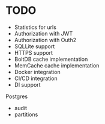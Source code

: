 # TODO
 - Statistics for urls
 - Authorization with JWT
 - Authorization with Outh2
 - SQLLite support
 - HTTPS support
 - BoltDB cache implementation
 - MemCache cache implementation
 - Docker integration
 - CI/CD integration
 - DI support

 Postgres
 - audit
 - partitions